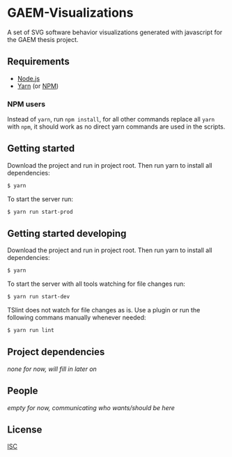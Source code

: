 # GAEM-Visualizations
A set of SVG software behavior visualizations generated with javascript for the GAEM thesis project.

## Requirements
- [Node.js](https://nodejs.org/)
- [Yarn](https://yarnpkg.com/) (or [NPM](https://www.npmjs.com/))

### NPM users
Instead of `yarn`, run `npm install`, for all other commands replace all `yarn` with `npm`, it should work as no direct yarn commands are used in the scripts.

## Getting started
Download the project and run in project root. 
Then run yarn to install all dependencies:

```bash
$ yarn
```
To start the server run:
```bash
$ yarn run start-prod
```

## Getting started developing
Download the project and run in project root.
Then run yarn to install all dependencies:

```bash
$ yarn
```

To start the server with all tools watching for file changes run:

```bash
$ yarn run start-dev
```

TSlint does not watch for file changes as is. Use a plugin or run the following commans manually whenever needed:

```bash
$ yarn run lint
```

## Project dependencies
*none for now, will fill in later on*

## People
*empty for now, communicating who wants/should be here*

## License
[ISC](LICENSE)
